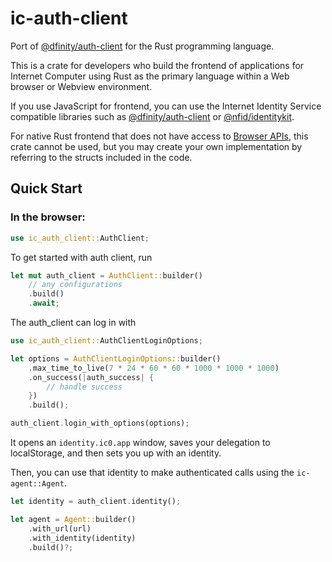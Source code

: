 # ic-auth-client

Port of [@dfinity/auth-client](https://www.npmjs.com/package/@dfinity/auth-client) for the Rust programming language.

This is a crate for developers who build the frontend of applications for Internet Computer using Rust as the primary language within a Web browser or Webview environment.

If you use JavaScript for frontend, you can use the Internet Identity Service compatible libraries such as [@dfinity/auth-client](https://www.npmjs.com/package/@dfinity/auth-client) or [@nfid/identitykit](https://www.npmjs.com/package/@nfid/identitykit).

For native Rust frontend that does not have access to [Browser APIs](https://developer.mozilla.org/en-US/docs/Learn/JavaScript/Client-side_web_APIs/Introduction#apis_in_client-side_javascript), this crate cannot be used, but you may create your own implementation by referring to the structs included in the code.

## Quick Start

### In the browser:

```rust
use ic_auth_client::AuthClient;
```

To get started with auth client, run

```rust
let mut auth_client = AuthClient::builder()
    // any configurations
    .build()
    .await;
```

The auth_client can log in with

```rust
use ic_auth_client::AuthClientLoginOptions;

let options = AuthClientLoginOptions::builder()
    .max_time_to_live(7 * 24 * 60 * 60 * 1000 * 1000 * 1000)
    .on_success(|auth_success| {
        // handle success
    })
    .build();

auth_client.login_with_options(options);
```

It opens an `identity.ic0.app` window, saves your delegation to localStorage, and then sets you up with an identity.

Then, you can use that identity to make authenticated calls using the `ic-agent::Agent`.

```rust
let identity = auth_client.identity();

let agent = Agent::builder()
    .with_url(url)
    .with_identity(identity)
    .build()?;
```
